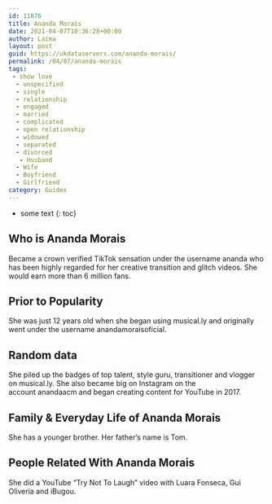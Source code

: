 ```yaml
---
id: 11876
title: Ananda Morais
date: 2021-04-07T10:36:28+00:00
author: Laima
layout: post
guid: https://ukdataservers.com/ananda-morais/
permalink: /04/07/ananda-morais
tags:
 - show love
  - unspecified
  - single
  - relationship
  - engaged
  - married
  - complicated
  - open relationship
  - widowed
  - separated
  - divorced
   - Husband
  - Wife
  - Boyfriend
  - Girlfriend
category: Guides
---
```


* some text
{: toc}


## Who is Ananda Morais
                  
                  
                  
Became a crown verified TikTok sensation under the username ananda who has been highly regarded for her creative transition and glitch videos. She would earn more than 6 million fans. 
                  
              
            
              
            
                
                
                
## Prior to Popularity
                  
                  
                  
She was just 12 years old when she began using musical.ly and originally went under the username anandamoraisoficial.
                  
              
            
              
            
                
                
                
## Random data
                  
                  
                  
She piled up the badges of top talent, style guru, transitioner and vlogger on musical.ly. She also became big on Instagram on the account anandaacm and began creating content for YouTube in 2017.
                  
              
            
              
            
                
                
                
## Family & Everyday Life of Ananda Morais
                  
                  
                  
She has a younger brother. Her father&#8217;s name is Tom.
                  
              
            
              
            
                
                
                
## People Related With Ananda Morais
                  
                  
                  
She did a YouTube &#8220;Try Not To Laugh&#8221; video with Luara Fonseca, Gui Oliveria and iBugou.
                  
              
            
              
            
                
              
            
              
              
            
            
              
            
          
          
          
